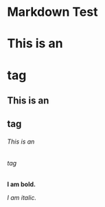 # Markdown Test

# This is an <h1> tag
## This is an <h2> tag
###### This is an <h6> tag

**I am bold.**

*I am italic.*
